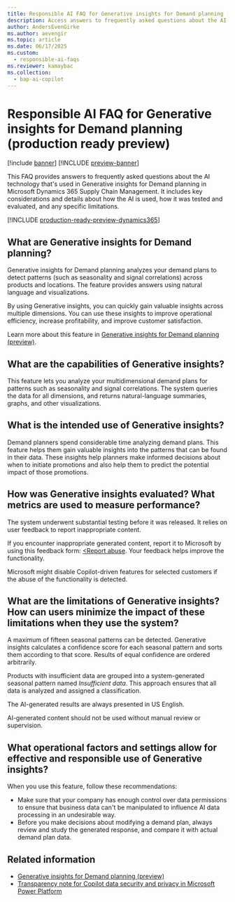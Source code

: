 ```yaml
---
title: Responsible AI FAQ for Generative insights for Demand planning (production ready preview)
description: Access answers to frequently asked questions about the AI technology that's used in the "Generative insights for Demand planning" feature.
author: AndersEvenGirke
ms.author: aevengir
ms.topic: article
ms.date: 06/17/2025
ms.custom:
  - responsible-ai-faqs
ms.reviewer: kamaybac
ms.collection:
  - bap-ai-copilot
---
```


# Responsible AI FAQ for Generative insights for Demand planning (production ready preview)

[!include [banner](../includes/banner.md)]
[!INCLUDE [preview-banner](~/../shared-content/shared/preview-includes/preview-banner.md)]

<!-- KFM: Preview until further notice -->

This FAQ provides answers to frequently asked questions about the AI technology that's used in Generative insights for Demand planning in Microsoft Dynamics 365 Supply Chain Management. It includes key considerations and details about how the AI is used, how it was tested and evaluated, and any specific limitations.

[!INCLUDE [production-ready-preview-dynamics365](~/../shared-content/shared/preview-includes/production-ready-preview-dynamics365.md)]

## What are Generative insights for Demand planning?

Generative insights for Demand planning analyzes your demand plans to detect patterns (such as seasonality and signal correlations) across products and locations. The feature provides answers using natural language and visualizations.

By using Generative insights, you can quickly gain valuable insights across multiple dimensions. You can use these insights to improve operational efficiency, increase profitability, and improve customer satisfaction.

Learn more about this feature in [Generative insights for Demand planning (preview)](demand-planning/generative-insights.md).

## What are the capabilities of Generative insights?

This feature lets you analyze your multidimensional demand plans for patterns such as seasonality and signal correlations. The system queries the data for all dimensions, and returns natural-language summaries, graphs, and other visualizations.

## What is the intended use of Generative insights?

Demand planners spend considerable time analyzing demand plans. This feature helps them gain valuable insights into the patterns that can be found in their data. These insights help planners make informed decisions about when to initiate promotions and also help them to predict the potential impact of those promotions.

## How was Generative insights evaluated? What metrics are used to measure performance?

The system underwent substantial testing before it was released. It relies on user feedback to report inappropriate content.

If you encounter inappropriate generated content, report it to Microsoft by using this feedback form: [<Report abuse](https://msrc.microsoft.com/report). Your feedback helps improve the functionality.

Microsoft might disable Copilot-driven features for selected customers if the abuse of the functionality is detected.

## What are the limitations of Generative insights? How can users minimize the impact of these limitations when they use the system?

A maximum of fifteen seasonal patterns can be detected. Generative insights calculates a confidence score for each seasonal pattern and sorts them according to that score. Results of equal confidence are ordered arbitrarily.

Products with insufficient data are grouped into a system-generated seasonal pattern named *Insufficient data*. This approach ensures that all data is analyzed and assigned a classification.

The AI-generated results are always presented in US English.

AI-generated content should not be used without manual review or supervision.

## What operational factors and settings allow for effective and responsible use of Generative insights?

When you use this feature, follow these recommendations:

- Make sure that your company has enough control over data permissions to ensure that business data can't be manipulated to influence AI data processing in an undesirable way.
- Before you make decisions about modifying a demand plan, always review and study the generated response, and compare it with actual demand plan data.

## Related information

- [Generative insights for Demand planning (preview)](demand-planning/generative-insights.md)
- [Transparency note for Copilot data security and privacy in Microsoft Power Platform](/power-platform/transparency-note-copilot-data-security-privacy)
